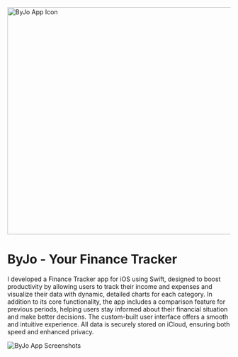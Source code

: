 <img width="512" alt="ByJo App Icon" src="https://github.com/user-attachments/assets/2b0a663c-7f94-4741-b34a-80f21bd90cae">

# ByJo - Your Finance Tracker

I developed a Finance Tracker app for iOS using Swift, designed to boost productivity by allowing users to track their income and expenses and visualize their data with dynamic, detailed charts for each category. In addition to its core functionality, the app includes a comparison feature for previous periods, helping users stay informed about their financial situation and make better decisions. The custom-built user interface offers a smooth and intuitive experience. All data is securely stored on iCloud, ensuring both speed and enhanced privacy.


![ByJo App Screenshots](https://github.com/user-attachments/assets/7d03a831-a3a7-4141-9070-7c58f3a47f1e)
